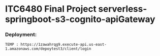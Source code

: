 # ITC6480 Final Project serverless-springboot-s3-cognito-apiGateway
### Deployment:
    TEMP : https://1zawahrqg9.execute-api.us-east-1.amazonaws.com/depoytest3/client/login